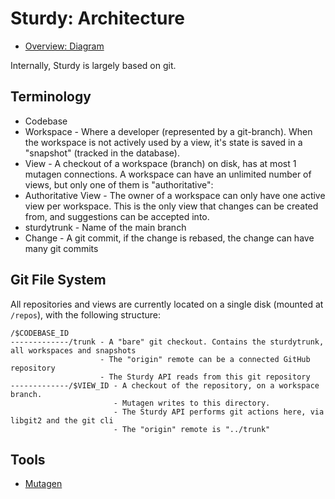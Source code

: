 # Sturdy: Architecture

* [Overview: Diagram](https://docs.google.com/drawings/d/1M0kAMxzDiFVH93as-n01Do3buBGvFwr1k3F_OHLNlIg/edit)

Internally, Sturdy is largely based on git.

## Terminology

* Codebase
* Workspace - Where a developer (represented by a git-branch). When the workspace is not actively used by a view, it's state is saved in a "snapshot" (tracked in the database).
* View - A checkout of a workspace (branch) on disk, has at most 1 mutagen connections. A workspace can have an unlimited number of views, but only one of them is "authoritative":
* Authoritative View - The owner of a workspace can only have one active view per workspace. This is the only view that changes can be created from, and suggestions can be accepted into.
* sturdytrunk - Name of the main branch
* Change - A git commit, if the change is rebased, the change can have many git commits
  
## Git File System

All repositories and views are currently located on a single disk (mounted at `/repos`), with the following structure:

```
/$CODEBASE_ID
-------------/trunk - A "bare" git checkout. Contains the sturdytrunk, all workspaces and snapshots
                    - The "origin" remote can be a connected GitHub repository
                    - The Sturdy API reads from this git repository
-------------/$VIEW_ID - A checkout of the repository, on a workspace branch.
                       - Mutagen writes to this directory.
                       - The Sturdy API performs git actions here, via libgit2 and the git cli
                       - The "origin" remote is "../trunk"
```

## Tools

* [Mutagen](https://mutagen.io/)